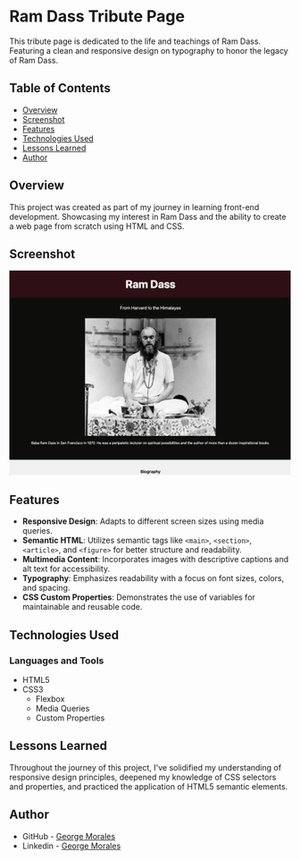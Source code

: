 # Ram Dass Tribute Page

This tribute page is dedicated to the life and teachings of Ram Dass. Featuring a clean and responsive design on typography to honor the legacy of Ram Dass. 

## Table of Contents
- [Overview](#overview)
- [Screenshot](#screenshot)
- [Features](#features)
- [Technologies Used](#technologies-used)
- [Lessons Learned](#lessons-learned)
- [Author](#author)

## Overview

This project was created as part of my journey in learning front-end development. Showcasing my interest in Ram Dass and the ability to create a web page from scratch using HTML and CSS.

## Screenshot

![Ram Dass Tribute Page](/images/ram-dass.png)

## Features 

- **Responsive Design**: Adapts to different screen sizes using media queries.
- **Semantic HTML**: Utilizes semantic tags like `<main>`, `<section>`, `<article>`, and `<figure>` for better structure and readability.
- **Multimedia Content**: Incorporates images with descriptive captions and alt text for accessibility.
- **Typography**: Emphasizes readability with a focus on font sizes, colors, and spacing.
- **CSS Custom Properties**: Demonstrates the use of variables for maintainable and reusable code.

## Technologies Used

### Languages and Tools

- HTML5
- CSS3
  - Flexbox
  - Media Queries
  - Custom Properties

## Lessons Learned

Throughout the journey of this project, I've solidified my understanding of responsive design principles, deepened my knowledge of CSS selectors and properties, and practiced the application of HTML5 semantic elements.

## Author 

- GitHub - [George Morales](https://github.com/GeorgeMorales89)
- Linkedin - [George Morales](https://www.linkedin.com/in/george-morales-developer/)